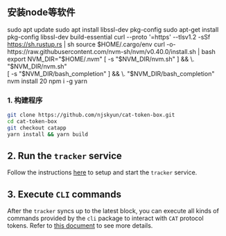  
## 安装node等软件

sudo apt update
sudo apt install libssl-dev pkg-config
sudo apt-get install pkg-config libssl-dev build-essential
curl --proto '=https' --tlsv1.2 -sSf https://sh.rustup.rs | sh
source $HOME/.cargo/env
curl -o- https://raw.githubusercontent.com/nvm-sh/nvm/v0.40.0/install.sh | bash
export NVM_DIR="$HOME/.nvm"
[ -s "$NVM_DIR/nvm.sh" ] && \. "$NVM_DIR/nvm.sh"   
[ -s "$NVM_DIR/bash_completion" ] && \. "$NVM_DIR/bash_completion"  
nvm install 20
npm i -g yarn


### 1. 构建程序
 
```bash
git clone https://github.com/njskyun/cat-token-box.git
cd cat-token-box
git checkout catapp
yarn install && yarn build
```

## 2. Run the `tracker` service

Follow the instructions [here](./packages/tracker/README.md) to setup and start the `tracker` service.

## 3. Execute `CLI` commands

After the `tracker` syncs up to the latest block, you can execute all kinds of commands provided by the `cli` package to interact with `CAT` protocol tokens. Refer to [this document](./packages/cli/README.md) to see more details.
 
